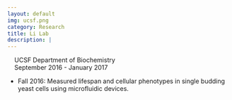```yaml
---
layout: default
img: ucsf.png
category: Research
title: Li Lab
description: |
---
```

&nbsp;&nbsp;  <i class="fa fa-university alt-font"></i>&nbsp;UCSF Department of Biochemistry
<br>
&nbsp;&nbsp;  <i class="fa fa-calendar"></i>&nbsp;September 2016 - January 2017
<br>
<!--&nbsp;&nbsp;  Advisor: Dr. Hao Li-->

* Fall 2016: Measured lifespan and cellular phenotypes in single budding yeast cells using microfluidic devices. <!-- Analyzing results by applying concepts from computational biology and bioinformatics. 
Worked with Chinese researchers to revise publication manuscripts and conference presentations. -->
